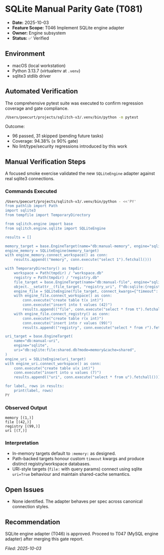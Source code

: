 # SQLite Manual Parity Gate (T081)

- **Date:** 2025-10-03
- **Feature Scope:** T046 Implement SQLite engine adapter
- **Owner:** Engine subsystem
- **Status:** ✅ Verified

## Environment
- macOS (local workstation)
- Python 3.13.7 (virtualenv at `.venv`)
- sqlite3 stdlib driver

## Automated Verification
The comprehensive pytest suite was executed to confirm regression coverage and gate compliance.

```bash
/Users/poecurt/projects/sqlitch-v3/.venv/bin/python -m pytest
```

Outcome:
- 96 passed, 31 skipped (pending future tasks)
- Coverage: 94.38% (≥ 90% gate)
- No lint/type/security regressions introduced by this work

## Manual Verification Steps
A focused smoke exercise validated the new `SQLiteEngine` adapter against real sqlite3 connections.

### Commands Executed
```bash
/Users/poecurt/projects/sqlitch-v3/.venv/bin/python - <<'PY'
from pathlib import Path
import sqlite3
from tempfile import TemporaryDirectory

from sqlitch.engine import base
from sqlitch.engine.sqlite import SQLiteEngine

results = []

memory_target = base.EngineTarget(name="db:manual-memory", engine="sqlite", uri="db:sqlite:")
engine_memory = SQLiteEngine(memory_target)
with engine_memory.connect_workspace() as conn:
    results.append(("memory", conn.execute("select 1").fetchall()))

with TemporaryDirectory() as tmpdir:
    workspace = Path(tmpdir) / "workspace.db"
    registry = Path(tmpdir) / "registry.db"
    file_target = base.EngineTarget(name="db:manual-file", engine="sqlite", uri=f"db:sqlite:{workspace}" )
    object.__setattr__(file_target, "registry_uri", f"db:sqlite:{registry}")
    engine_file = SQLiteEngine(file_target, connect_kwargs={"timeout": 1.5})
    with engine_file.connect_workspace() as conn:
        conn.execute("create table t(x int)")
        conn.execute("insert into t values (42)")
        results.append(("file", conn.execute("select * from t").fetchall()))
    with engine_file.connect_registry() as conn:
        conn.execute("create table r(x int)")
        conn.execute("insert into r values (99)")
        results.append(("registry", conn.execute("select * from r").fetchall()))

uri_target = base.EngineTarget(
    name="db:manual-uri",
    engine="sqlite",
    uri="db:sqlite:file:shared.db?mode=memory&cache=shared",
)
engine_uri = SQLiteEngine(uri_target)
with engine_uri.connect_workspace() as conn:
    conn.execute("create table u(x int)")
    conn.execute("insert into u values (7)")
    results.append(("uri", conn.execute("select * from u").fetchall()))

for label, rows in results:
    print(label, rows)
PY
```

### Observed Output
```
memory [(1,)]
file [(42,)]
registry [(99,)]
uri [(7,)]
```

### Interpretation
- In-memory targets default to `:memory:` as designed.
- Path-backed targets honour custom `timeout` kwargs and produce distinct registry/workspace databases.
- URI-style targets (`file:` with query params) connect using sqlite `uri=True` behaviour and maintain shared-cache semantics.

## Open Issues
- None identified. The adapter behaves per spec across canonical connection styles.

## Recommendation
SQLite engine adapter (T046) is approved. Proceed to T047 (MySQL engine adapter) after merging this gate report.

*Filed: 2025-10-03*
